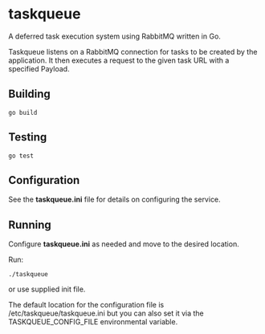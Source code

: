 # taskqueue

A deferred task execution system using RabbitMQ written in Go.

Taskqueue listens on a RabbitMQ connection for tasks to be created by the
application.  It then executes a request to the given task URL with a
specified Payload.  

## Building

    go build

## Testing

    go test

## Configuration

See the __taskqueue.ini__ file for details on configuring the service.

## Running

Configure __taskqueue.ini__ as needed and move to the desired location.

Run:

    ./taskqueue

or use supplied init file.

The default location for the configuration file is /etc/taskqueue/taskqueue.ini
but you can also set it via the TASKQUEUE_CONFIG_FILE environmental variable.
